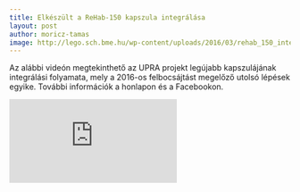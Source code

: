 ```yaml
---
title: Elkészült a ReHab-150 kapszula integrálása
layout: post
author: moricz-tamas
image: http://lego.sch.bme.hu/wp-content/uploads/2016/03/rehab_150_integrated.png
---
```


Az alábbi videón megtekinthető az UPRA projekt legújabb kapszulájának integrálási folyamata, mely a 2016-os felbocsájtást megelőző utolsó lépések egyike. További információk a honlapon és a Facebookon.

<iframe src="https://www.youtube.com/embed/7Hf2fo1IdWg" frameborder="0" allowfullscreen></iframe>
